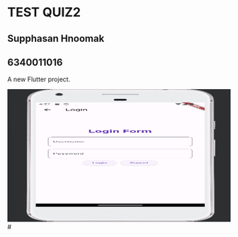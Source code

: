 # TEST QUIZ2
## Supphasan Hnoomak
## 6340011016
A new Flutter project.


<img src="assets/images/login.png" width="550" height="300">
#

